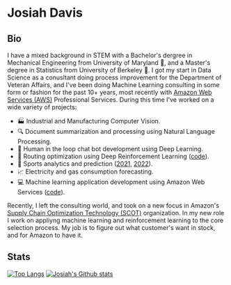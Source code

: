 # Josiah Davis

## Bio

I have a mixed background in STEM with a Bachelor's dergree in Mechanical Engineering from University of Maryland 🐢, and a Master's degree in Statistics from University of Berkeley 🐻. I got my start in Data Science as a conusltant doing process improvement for the Department of Veteran Affairs, and I've been doing Machine Learning consulting in some form or fashion for the past 10+ years, most recently with [Amazon Web Services (AWS)](https://www.youtube.com/watch?v=a9__D53WsUs) Professional Services. During this time I've worked on a wide variety of projects:

* 🏭 Industrial and Manufacturing Computer Vision.
* 🔍 Document summarization and processing using Natural Language Processing.
* 🤖 Human in the loop chat bot development using Deep Learning.
* 🚚 Routing optimization using Deep Reinforcement Learning ([code](https://github.com/aws-samples/amazon-sagemaker-tsp-deep-rl)).
* 🏒 Sports analytics and prediction ([2021](https://www.sportsvideo.org/2021/10/25/nhl-deploys-analytics-powered-graphics-for-puck-player-tracking-in-live-broadcast/), [2022](https://apnews.com/article/nhl-technology-sports-hockey-1cd9ab11ed1c5311ec853e11dd58c107)).
* 📈 Electricity and gas consumption forecasting.
* 💻 Machine learning application development using Amazon Web Services ([code](https://github.com/awslabs/mlmax/)).


Recently, I left the consulting world, and took on a new focus in Amazon's [Supply Chain Optimization Technology (SCOT)](https://www.youtube.com/watch?v=ncwsr1Of6Cw) organization. In my new role I work on appliyng machine learning and reinforcement learning to the core selection process. My job is to figure out what customer's want in stock, and for Amazon to have it.

## Stats

[![Top Langs](https://github-readme-stats.vercel.app/api/top-langs/?username=josiahdavis&layout=compact&theme=nightowl&hide=jupyter%20notebook&langs_count=9)](https://github.com/anuraghazra/github-readme-stats) [![Josiah's Github stats](https://github-readme-stats.vercel.app/api?username=josiahdavis&show_icons=true&count_private=true&include_all_commits=true&theme=nightowl)]((https://github.com/anuraghazra/github-readme-stats))

<!--
**josiahdavis/josiahdavis** is a ✨ _special_ ✨ repository because its `README.md` (this file) appears on your GitHub profile.

- 👯 I’m looking to collaborate on 
- 🤔 I’m looking for help with ...
- 💬 Ask me about ...
- 📫 How to reach me: ...
- 😄 Pronouns: ...
- ⚡ Fun fact: ...
-->

